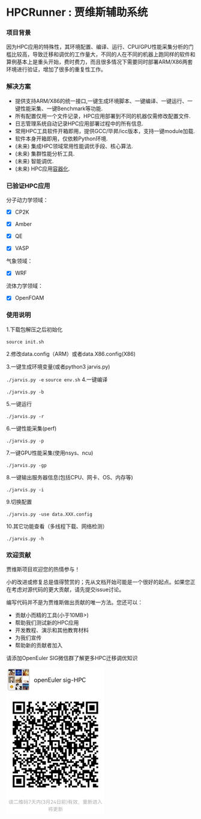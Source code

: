 # HPCRunner : 贾维斯辅助系统
### 项目背景

因为HPC应用的特殊性，其环境配置、编译、运行、CPU/GPU性能采集分析的门槛比较高，导致迁移和调优的工作量大，不同的人在不同的机器上跑同样的软件和算例基本上是重头开始，费时费力，而且很多情况下需要同时部署ARM/X86两套环境进行验证，增加了很多的重复性工作。


### 解决方案

- 提供支持ARM/X86的统一接口,一键生成环境脚本、一键编译、一键运行、一键性能采集、一键Benchmark等功能.
- 所有配置仅用一个文件记录，HPC应用部署到不同的机器仅需修改配置文件.
- 日志管理系统自动记录HPC应用部署过程中的所有信息.
- 常用HPC工具软件开箱即用，提供GCC/毕昇/icc版本，支持一键module加载.
- 软件本身开箱即用，仅依赖Python环境.
- (未来) 集成HPC领域常用性能调优手段、核心算法.
- (未来) 集群性能分析工具.
- (未来) 智能调优.
- (未来) HPC应用[容器化](https://catalog.ngc.nvidia.com/orgs/hpc/containers/quantum_espresso).

### 已验证HPC应用

分子动力学领域：

- [x] CP2K

- [x] Amber

- [x] QE

- [x] VASP

气象领域：

- [x] WRF

流体力学领域：

- [x] OpenFOAM

### 使用说明

1.下载包解压之后初始化

`source init.sh`

2.修改data.config（ARM）或者data.X86.config(X86)

3.一键生成环境变量(或者python3 jarvis.py)

`./jarvis.py -e`
`source env.sh`
4.一键编译

`./jarvis.py -b`

5.一键运行

`./jarvis.py -r`

6.一键性能采集(perf)

`./jarvis.py -p`

7.一键GPU性能采集(使用nsys、ncu)

`./jarvis.py -gp`

8.一键输出服务器信息(包括CPU、网卡、OS、内存等)

`./jarvis.py -i`

9.切换配置

`./jarvis.py -use data.XXX.config`

10.其它功能查看（多线程下载、网络检测）

`./jarvis.py -h`

### 欢迎贡献

贾维斯项目欢迎您的热情参与！

小的改进或修复总是值得赞赏的；先从文档开始可能是一个很好的起点。如果您正在考虑对源代码的更大贡献，请先提交issue讨论。

编写代码并不是为贾维斯做出贡献的唯一方法。您还可以：

- 贡献小而精的工具(小于10MB>)
- 帮助我们测试新的HPC应用
- 开发教程、演示和其他教育材料
- 为我们宣传
- 帮助新的贡献者加入

请添加OpenEuler SIG微信群了解更多HPC迁移调优知识

![微信群](./wechat-group-qr.png)